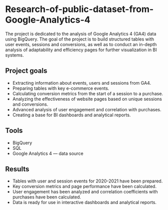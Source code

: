 # Research-of-public-dataset-from-Google-Analytics-4
The project is dedicated to the analysis of Google Analytics 4 (GA4) data using BigQuery. The goal of the project is to build structured tables with user events, sessions and conversions, as well as to conduct an in-depth analysis of adaptability and efficiency pages for further visualization in BI systems.
## Project goals
- Extracting information about events, users and sessions from GA4.
- Preparing tables with key e-commerce events.
- Calculating conversion metrics from the start of a session to a purchase.
- Analyzing the effectiveness of website pages based on unique sessions and conversions.
- Advanced analysis of user engagement and correlation with purchases.
- Creating a base for BI dashboards and analytical reports.
 ## Tools
- BigQuery
- SQL
- Google Analytics 4 — data source
## Results
- Tables with user and session events for 2020-2021 have been prepared.
- Key conversion metrics and page performance have been calculated.
- User engagement has been analyzed and correlation coefficients with purchases have been calculated.
- Data is ready for use in interactive dashboards and analytical reports.
